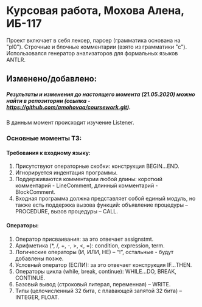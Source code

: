 # Курсовая работа, Мохова Алена, ИБ-117
Проект включает в себя лексер, парсер (грамматика основана на "pl0"). Строчные и блочные комментарии (взято из грамматики "с"). Использовался генератор анализаторов для формальных языков ANTLR.

## Изменено/добавлено:
##### Результаты и изменения до настоящего момента (21.05.2020) можно найти в репозитории (ссылка - https://github.com/amohovaa/coursework.git). 

В данным момент происходит изучение Listener.

### Основные моменты ТЗ:
#### Требования к входному языку:
1. Присутствуют операторные скобки: конструкция BEGIN…END.
2. Игнорируется индентация программы.
3. Поддерживаются комментарии любой длины: короткий комментарий - LineComment, длинный комментарий - BlockComment.
4. Входная программа должна представляет собой единый модуль, но также есть поддержка вызова функций: объявление процедуры – PROCEDURE, вызов процедуры – CALL.
#### Операторы:	
1. Оператор присваивания: за это отвечает assignstmt.
2. Арифметика (*, /, +, -, >, <, =): condition, expression, term.
3. Логические операторы (И, ИЛИ, НЕ) – “!”, остальные - будут добавлены позже.
4. Условный оператор (ЕСЛИ): за это отвечает конструкция IF…THEN.
5. Операторы цикла (while, break, continue): WHILE…DO, BREAK, CONTINUE.
6. Базовый вывод (строковый литерал, переменная) – WRITE.
7. Типы (целочисленный 32 бита, с плавающей запятой 32 бита) – INTEGER, FLOAT.
